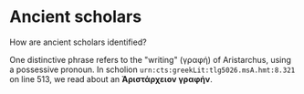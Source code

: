 
# Ancient scholars #

How are ancient scholars identified?  

One distinctive phrase refers to the "writing" (γραφή) of Aristarchus, using a possessive pronoun.  In scholion <code concordion:set="#urn">urn:cts:greekLit:tlg5026.msA.hmt:8.321</code> on line 513, we read about an
<strong
concordion:assertEquals="getPhrase(#urn)">Ἀριστάρχειον γραφήν</strong>.


